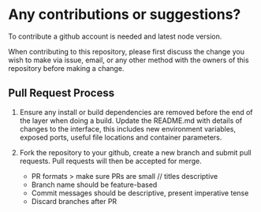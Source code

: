 # Any contributions or suggestions?

To contribute a github account is needed and latest node version.

When contributing to this repository, please first discuss the change you wish to make via issue, email, or any other method with the owners of this repository before making a change.

## Pull Request Process

1. Ensure any install or build dependencies are removed before the end of the layer when doing a build.
   Update the README.md with details of changes to the interface, this includes new environment variables, exposed ports, useful file locations and container parameters.

2. Fork the repository to your github, create a new branch and submit pull requests. Pull requests will then be accepted for merge.
   - PR formats > make sure PRs are small // titles descriptive
   - Branch name should be feature-based
   - Commit messages should be descriptive, present imperative tense
   - Discard branches after PR
